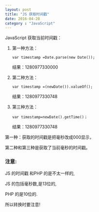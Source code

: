 ```yaml
---
layout: post
title: "JS 获取时间戳"
date: 2016-04-28
category : "JavaScript"
---
```



JavaScript 获取当前时间戳：


1. 第一种方法：

	``` 
	var timestamp =Date.parse(new Date());
	```
	
	结果：1280977330000


2. 第二种方法：

	```
	var timestamp =(newDate()).valueOf();
	```
	
	结果：1280977330748

3. 第三种方法：

	``` 
	var timestamp=newDate().getTime()；
	```
	
	结果：1280977330748

第一种：获取的时间戳是把毫秒改成000显示，

第二种和第三种是获取了当前毫秒的时间戳。



### 注意:

JS 的时间戳 和PHP 的是不太一样的,

JS 的包括毫秒数,是13位的,

PHP 的是10位的.

所以转换时要注意! 


